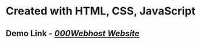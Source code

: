 # Created with HTML, CSS, JavaScript
## Demo Link - _[000Webhost Website](https://test10052021.000webhostapp.com/index.html)_